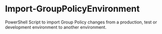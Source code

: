 Import-GroupPolicyEnvironment
=============================

PowerShell Script to import Group Policy changes from a production, test or development environment to another environment.